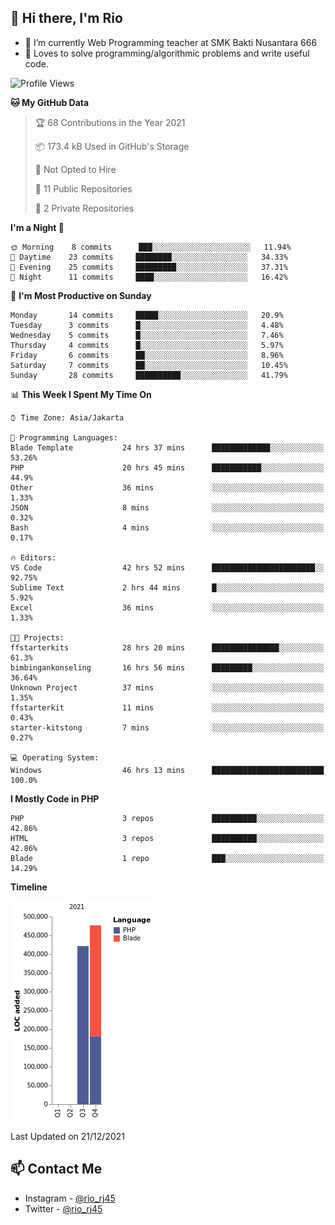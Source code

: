 ## 👋 Hi there, I'm Rio 

-  🔭 I’m currently Web Programming teacher at SMK Bakti Nusantara 666
-  💬 Loves to solve programming/algorithmic problems and write useful code.

<!--START_SECTION:waka-->
![Profile Views](http://img.shields.io/badge/Profile%20Views-1-blue)

**🐱 My GitHub Data** 

> 🏆 68 Contributions in the Year 2021
 > 
> 📦 173.4 kB Used in GitHub's Storage 
 > 
> 🚫 Not Opted to Hire
 > 
> 📜 11 Public Repositories 
 > 
> 🔑 2 Private Repositories  
 > 
**I'm a Night 🦉** 

```text
🌞 Morning    8 commits      ███░░░░░░░░░░░░░░░░░░░░░░   11.94% 
🌆 Daytime    23 commits     ████████░░░░░░░░░░░░░░░░░   34.33% 
🌃 Evening    25 commits     █████████░░░░░░░░░░░░░░░░   37.31% 
🌙 Night      11 commits     ████░░░░░░░░░░░░░░░░░░░░░   16.42%

```
📅 **I'm Most Productive on Sunday** 

```text
Monday       14 commits     █████░░░░░░░░░░░░░░░░░░░░   20.9% 
Tuesday      3 commits      █░░░░░░░░░░░░░░░░░░░░░░░░   4.48% 
Wednesday    5 commits      █░░░░░░░░░░░░░░░░░░░░░░░░   7.46% 
Thursday     4 commits      █░░░░░░░░░░░░░░░░░░░░░░░░   5.97% 
Friday       6 commits      ██░░░░░░░░░░░░░░░░░░░░░░░   8.96% 
Saturday     7 commits      ██░░░░░░░░░░░░░░░░░░░░░░░   10.45% 
Sunday       28 commits     ██████████░░░░░░░░░░░░░░░   41.79%

```


📊 **This Week I Spent My Time On** 

```text
⌚︎ Time Zone: Asia/Jakarta

💬 Programming Languages: 
Blade Template           24 hrs 37 mins      █████████████░░░░░░░░░░░░   53.26% 
PHP                      20 hrs 45 mins      ███████████░░░░░░░░░░░░░░   44.9% 
Other                    36 mins             ░░░░░░░░░░░░░░░░░░░░░░░░░   1.33% 
JSON                     8 mins              ░░░░░░░░░░░░░░░░░░░░░░░░░   0.32% 
Bash                     4 mins              ░░░░░░░░░░░░░░░░░░░░░░░░░   0.17%

🔥 Editors: 
VS Code                  42 hrs 52 mins      ███████████████████████░░   92.75% 
Sublime Text             2 hrs 44 mins       █░░░░░░░░░░░░░░░░░░░░░░░░   5.92% 
Excel                    36 mins             ░░░░░░░░░░░░░░░░░░░░░░░░░   1.33%

🐱‍💻 Projects: 
ffstarterkits            28 hrs 20 mins      ███████████████░░░░░░░░░░   61.3% 
bimbingankonseling       16 hrs 56 mins      █████████░░░░░░░░░░░░░░░░   36.64% 
Unknown Project          37 mins             ░░░░░░░░░░░░░░░░░░░░░░░░░   1.35% 
ffstarterkit             11 mins             ░░░░░░░░░░░░░░░░░░░░░░░░░   0.43% 
starter-kitstong         7 mins              ░░░░░░░░░░░░░░░░░░░░░░░░░   0.27%

💻 Operating System: 
Windows                  46 hrs 13 mins      █████████████████████████   100.0%

```

**I Mostly Code in PHP** 

```text
PHP                      3 repos             ██████████░░░░░░░░░░░░░░░   42.86% 
HTML                     3 repos             ██████████░░░░░░░░░░░░░░░   42.86% 
Blade                    1 repo              ███░░░░░░░░░░░░░░░░░░░░░░   14.29%

```


**Timeline**

![Chart not found](https://raw.githubusercontent.com/neushepa/neushepa/main/charts/bar_graph.png) 


 Last Updated on 21/12/2021
<!--END_SECTION:waka-->

## 📫 Contact Me
- Instagram - [@rio_rj45](https://www.instagram.com/rio_rj45/)
- Twitter - [@rio_rj45](https://twitter.com/rio_rj45)
